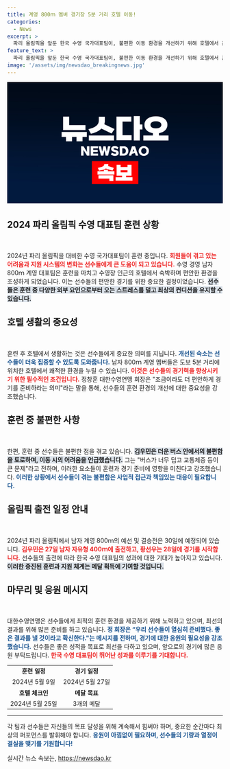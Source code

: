```yaml
---
title: 계영 800ｍ 멤버 경기장 5분 거리 호텔 이동!
categories:
  - News
excerpt: >
  파리 올림픽을 앞둔 한국 수영 국가대표팀이, 불편한 이동 환경을 개선하기 위해 호텔에서 훈련 중! 남자 계영 800ｍ 멤버들은 쾌적한 환경에서 금메달 도전에 나섭니다. 선수들의 생생한 훈련 현장을 확인하세요!
feature_text: >
  파리 올림픽을 앞둔 한국 수영 국가대표팀이, 불편한 이동 환경을 개선하기 위해 호텔에서 훈련 중! 남자 계영 800ｍ 멤버들은 쾌적한 환경에서 금메달 도전에 나섭니다. 선수들의 생생한 훈련 현장을 확인하세요!
image: '/assets/img/newsdao_breakingnews.jpg'
---
```


<p><img src="/assets/img/newsdao_breakingnews.jpg" alt="cryptoinkorea 속보" /></p>

<h2 data-ke-size="size26">2024 파리 올림픽 수영 대표팀 훈련 상황</h2>

<p data-ke-size="size16">&nbsp;</p>  

<p>2024년 파리 올림픽을 대비한 수영 국가대표팀이 훈련 중입니다. <b><span style="color: #ee2323;">회원들이 겪고 있는 어려움과 지원 시스템의 변화는 선수들에게 큰 도움이 되고 있습니다.</span></b> 수영 경영 남자 800ｍ 계영 대표팀은 훈련을 마치고 수영장 인근의 호텔에서 숙박하며 편안한 환경을 조성하게 되었습니다. 이는 선수들의 편안한 경기를 위한 중요한 결정이었습니다. <b><span style="background-color: #21538527;">선수들은 훈련 중 다양한 외부 요인으로부터 오는 스트레스를 덜고 최상의 컨디션을 유지할 수 있습니다.</span></b> </p>

<h2 data-ke-size="size26">호텔 생활의 중요성</h2>

<p data-ke-size="size16">&nbsp;</p>  

<p>훈련 후 호텔에서 생활하는 것은 선수들에게 중요한 의미를 지닙니다. <b><span style="color: #1a5490;">개선된 숙소는 선수들이 더욱 집중할 수 있도록 도와줍니다.</span></b> 남자 800ｍ 계영 멤버들은 도보 5분 거리에 위치한 호텔에서 쾌적한 환경을 누릴 수 있습니다. <b><span style="color: #ee2323;">이것은 선수들의 경기력을 향상시키기 위한 필수적인 조건입니다.</span></b> 정창훈 대한수영연맹 회장은 "조금이라도 더 편안하게 경기를 준비하라는 의미"라는 말을 통해, 선수들의 훈련 환경의 개선에 대한 중요성을 강조했습니다. </p>

<h2 data-ke-size="size26">훈련 중 불편한 사항</h2>

<p data-ke-size="size16">&nbsp;</p>  

<p>한편, 훈련 중 선수들은 불편한 점을 겪고 있습니다. <b><span style="background-color: #21538527;">김우민은 더운 버스 안에서의 불편함을 토로하며, 이동 시의 어려움을 언급했습니다.</span></b> 그는 "버스가 너무 덥고 교통체증 등이 큰 문제"라고 전하며, 이러한 요소들이 훈련과 경기 준비에 영향을 미친다고 강조했습니다. <b><span style="color: #1a5490;">이러한 상황에서 선수들이 겪는 불편함은 사업적 접근과 책임있는 대응이 필요합니다.</span></b> </p>

<h2 data-ke-size="size26">올림픽 출전 일정 안내</h2>

<p data-ke-size="size16">&nbsp;</p>  

<p>2024년 파리 올림픽에서 남자 계영 800ｍ의 예선 및 결승전은 30일에 예정되어 있습니다.  <b><span style="color: #ee2323;">김우민은 27일 남자 자유형 400ｍ에 출전하고, 황선우는 28일에 경기를 시작합니다.</span></b> 선수들의 출전에 따라 한국 수영 대표팀의 성과에 대한 기대가 높아지고 있습니다. <b><span style="background-color: #21538527;">이러한 증진된 훈련과 지원 체계는 메달 획득에 기여할 것입니다.</span></b></p>

<h2 data-ke-size="size26">마무리 및 응원 메시지</h2>

<p data-ke-size="size16">&nbsp;</p>  

<p>대한수영연맹은 선수들에게 최적의 훈련 환경을 제공하기 위해 노력하고 있으며, 최선의 결과를 위해 많은 준비를 하고 있습니다. <b><span style="color: #1a5490;">정 회장은 “우리 선수들이 열심히 준비했다. 좋은 결과를 낼 것이라고 확신한다."는 메시지를 전하며, 경기에 대한 응원의 필요성을 강조했습니다.</span></b> 선수들은 좋은 성적을 목표로 최선을 다하고 있으며, 앞으로의 경기에 많은 응원 부탁드립니다. <b><span style="color: #ee2323;">한국 수영 대표팀이 뛰어난 성과를 이루기를 기대합니다.</span></b></p>

<table>
    <tr>
        <td style="text-align: center; height: 17px;"><b>훈련 일정</b></td>
        <td style="text-align: center; height: 17px;"><b>경기 일정</b></td>
    </tr>
    <tr>
        <td style="text-align: center; height: 17px;">2024년 5월 9일</td>
        <td style="text-align: center; height: 17px;">2024년 5월 27일</td>
    </tr>
    <tr>
        <td style="text-align: center; height: 17px;"><b>호텔 체크인</b></td>
        <td style="text-align: center; height: 17px;"><b>메달 목표</b></td>
    </tr>
    <tr>
        <td style="text-align: center; height: 17px;">2024년 5월 25일</td>
        <td style="text-align: center; height: 17px;">3개의 메달</td>
    </tr>
</table>

<p><hr> 
각 팀과 선수들은 자신들의 목표 달성을 위해 계속해서 힘써야 하며, 중요한 순간마다 최상의 퍼포먼스를 발휘해야 합니다. <b><span style="color: #1a5490;">응원이 아낌없이 필요하며, 선수들의 기량과 열정이 결실을 맺기를 기원합니다!</span></b> </p>
실시간 뉴스 속보는, <a href="https://newsdao.kr" rel="dofollow">https://newsdao.kr</a>



